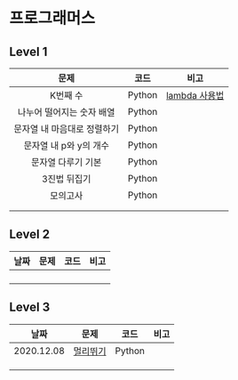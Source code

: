 # 프로그래머스

## Level  1

|            문제             |  코드  |                             비고                             |
| :-------------------------: | :----: | :----------------------------------------------------------: |
|          K번째 수           | Python | [lambda 사용법](https://programmers.co.kr/learn/courses/30/lessons/42748/solution_groups?language=python3) |
|  나누어 떨어지는 숫자 배열  | Python |                                                              |
| 문자열 내 마음대로 정렬하기 | Python |                                                              |
|   문자열 내 p와 y의 개수    | Python |                                                              |
|     문자열 다루기 기본      | Python |                                                              |
|        3진법 뒤집기         | Python |                                                              |
|          모의고사           | Python |                                                              |
|                             |        |                                                              |
|                             |        |                                                              |



## Level 2

| 날짜 | 문제 | 코드 | 비고 |
| :--: | :--: | :--: | :--: |
|      |      |      |      |
|      |      |      |      |
|      |      |      |      |
|      |      |      |      |



## Level 3

|    날짜    |                             문제                             |  코드  | 비고 |
| :--------: | :----------------------------------------------------------: | :----: | :--: |
| 2020.12.08 | [멀리뛰기](https://programmers.co.kr/learn/courses/30/lessons/12914) | Python |      |
|            |                                                              |        |      |
|            |                                                              |        |      |
|            |                                                              |        |      |


